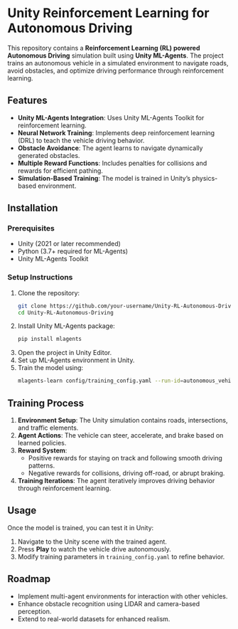 # Unity Reinforcement Learning for Autonomous Driving

This repository contains a **Reinforcement Learning (RL) powered Autonomous Driving** simulation built using **Unity ML-Agents**. The project trains an autonomous vehicle in a simulated environment to navigate roads, avoid obstacles, and optimize driving performance through reinforcement learning.

## Features
- **Unity ML-Agents Integration**: Uses Unity ML-Agents Toolkit for reinforcement learning.
- **Neural Network Training**: Implements deep reinforcement learning (DRL) to teach the vehicle driving behavior.
- **Obstacle Avoidance**: The agent learns to navigate dynamically generated obstacles.
- **Multiple Reward Functions**: Includes penalties for collisions and rewards for efficient pathing.
- **Simulation-Based Training**: The model is trained in Unity’s physics-based environment.

## Installation
### Prerequisites
- Unity (2021 or later recommended)
- Python (3.7+ required for ML-Agents)
- Unity ML-Agents Toolkit

### Setup Instructions
1. Clone the repository:
   ```bash
   git clone https://github.com/your-username/Unity-RL-Autonomous-Driving.git
   cd Unity-RL-Autonomous-Driving
   ```
2. Install Unity ML-Agents package:
   ```bash
   pip install mlagents
   ```
3. Open the project in Unity Editor.
4. Set up ML-Agents environment in Unity.
5. Train the model using:
   ```bash
   mlagents-learn config/training_config.yaml --run-id=autonomous_vehicle
   ```

## Training Process
1. **Environment Setup**: The Unity simulation contains roads, intersections, and traffic elements.
2. **Agent Actions**: The vehicle can steer, accelerate, and brake based on learned policies.
3. **Reward System**:
   - Positive rewards for staying on track and following smooth driving patterns.
   - Negative rewards for collisions, driving off-road, or abrupt braking.
4. **Training Iterations**: The agent iteratively improves driving behavior through reinforcement learning.

## Usage
Once the model is trained, you can test it in Unity:
1. Navigate to the Unity scene with the trained agent.
2. Press **Play** to watch the vehicle drive autonomously.
3. Modify training parameters in `training_config.yaml` to refine behavior.

## Roadmap
- Implement multi-agent environments for interaction with other vehicles.
- Enhance obstacle recognition using LIDAR and camera-based perception.
- Extend to real-world datasets for enhanced realism.

